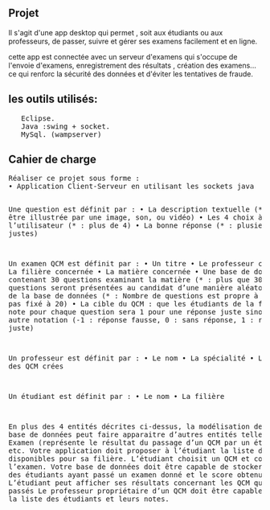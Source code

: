 <h2>Projet</h2>
Il s'agit d'une app desktop qui permet , soit aux étudiants ou aux professeurs,  de passer, suivre et gérer ses examens facilement et en ligne. 

cette app est connectée avec un serveur d'examens qui s'occupe de l'envoie d'examens, enregistrement des résultats , création des examens...  ce qui renforc la sécurité des données et d'éviter les tentatives de fraude.


<h2>les outils utilisés:</h2>
<pre>
   Eclipse.
   Java :swing + socket.
   MySql. (wampserver)
</pre>




<h2>Cahier de charge</h2>
<pre>
Réaliser ce projet sous forme : 
• Application Client-Serveur en utilisant les sockets java

Une question est définit par : 
• La description textuelle (* : peut être illustrée par une image, son, ou vidéo) 
• Les 4 choix à présenter à l’utilisateur (* : plus de 4) 
• La bonne réponse (* : plusieurs réponse justes) 

Un examen QCM est définit par : 
• Un titre 
• Le professeur créateur 
• La filière concernée 
• La matière concernée 
• Une base de données contenant 30 questions examinant la matière (* : plus que 30) 
• 20 questions seront présentées au candidat d’une manière aléatoires tirées de la base de 
données (* : Nombre de questions est propre à chaque QCM, pas fixé à 20) 
• La cible du QCM : que les étudiants de la filière. 
• La note pour chaque question sera 1 pour une réponse juste sinon 0 
(* : une autre notation (-1 : réponse fausse, 0 : sans réponse, 1 : réponse juste) 

Un professeur est définit par : 
• Le nom 
• La spécialité 
• La liste des QCM crées 

Un étudiant est définit par : 
• Le nom 
• La filière 

En plus des 4 entités décrites ci-dessus, la modélisation de votre base de données peut faire apparaitre 
d’autres entités telles que : Examen (représente le résultat du passage d’un QCM par un étudiant), etc. 
Votre application doit proposer à l’étudiant la liste des QCMs disponibles pour sa filière. L’étudiant
choisit un QCM et commence l’examen. 
Votre base de données doit être capable de stocker la liste des étudiants ayant passé un examen donné 
et le score obtenu par chacun. 
L’étudiant peut afficher ses résultats concernant les QCM qu’il a déjà passés 
Le professeur propriétaire d’un QCM doit être capable d’afficher, la liste des étudiants et leurs notes. 

</pre>
